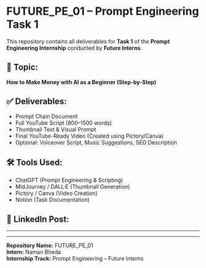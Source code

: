 
# FUTURE_PE_01 – Prompt Engineering Task 1

This repository contains all deliverables for **Task 1** of the **Prompt Engineering Internship** conducted by **Future Interns**.

## 📘 Topic:
**How to Make Money with AI as a Beginner (Step-by-Step)**

## ✅ Deliverables:
- Prompt Chain Document
- Full YouTube Script (800–1500 words)
- Thumbnail Text & Visual Prompt
- Final YouTube-Ready Video (Created using Pictory/Canva)
- Optional: Voiceover Script, Music Suggestions, SEO Description

## 🛠️ Tools Used:
- ChatGPT (Prompt Engineering & Scripting)
- MidJourney / DALL·E (Thumbnail Generation)
- Pictory / Canva (Video Creation)
- Notion (Task Documentation)

## 🔗 LinkedIn Post:
****

---

**Repository Name:** FUTURE_PE_01  
**Intern:** Naman Bheda  
**Internship Track:** Prompt Engineering – Future Interns
